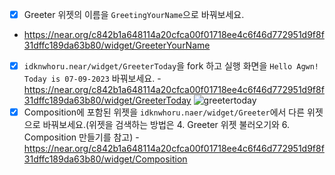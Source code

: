 - [x] Greeter 위젯의 이름을 `GreetingYourName`으로 바꿔보세요.
- https://near.org/c842b1a648114a20cfca00f01718ee4c6f46d772951d9f8f31dffc189da63b80/widget/GreeterYourName
- [x] `idknwhoru.near/widget/GreeterToday`을 fork 하고 실행 화면을 `Hello Agwn! Today is 07-09-2023` 바꿔보세요.
-https://near.org/c842b1a648114a20cfca00f01718ee4c6f46d772951d9f8f31dffc189da63b80/widget/GreeterToday
![greetertoday](https://github.com/Ludium-Official/collegium_BOS/assets/119479530/1dc88b34-d36d-4095-81c2-991dd4c82560)
- [x] Composition에 포함된 위젯을 `idknwhoru.naer/widget/Greeter`에서 다른 위젯으로 바꿔보세요.(위젯을 검색하는 방법은 4. Greeter 위젯 불러오기와 6. Composition 만들기를 참고)
-https://near.org/c842b1a648114a20cfca00f01718ee4c6f46d772951d9f8f31dffc189da63b80/widget/Composition 
